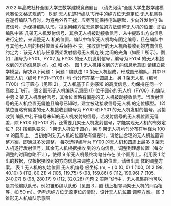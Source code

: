 2022 年高教社杯全国大学生数学建模竞赛题目
（请先阅读“全国大学生数学建模竞赛论文格式规范”）
B 题 无人机遂行编队飞行中的纯方位无源定位
无人机集群在遂行编队飞行时，为避免外界干扰，应尽可能保持电磁静默，少向外发射电
磁波信号。为保持编队队形，拟采用纯方位无源定位的方法调整无人机的位置，即由编队中某
几架无人机发射信号、其余无人机被动接收信号，从中提取出方向信息进行定位，来调整无人
机的位置。编队中每架无人机均有固定编号，且在编队中与其他无人机的相对位置关系保持不
变。接收信号的无人机所接收到的方向信息约定为：该无人机与任意两架发射信号无人机连线
之间的夹角（如图 1 所示）。例如：编号为 FY01、FY02 及 FY03 的无人机发射信号，编号为
FY04 的无人机接收到的方向信息是 𝛼1，𝛼2 和 𝛼3。
图 1 无人机接收到的方向信息示意图
请建立数学模型，解决以下问题：
问题 1 编队由 10 架无人机组成，形成圆形编队，其中 9 架无人机（编号 FY01~FY09）均
匀分布在某一圆周上，另 1 架无人机（编号 FY00）位于圆心（见图 2）。无人机基于自身感知
的高度信息，均保持在同一个高度上飞行。
图 2 圆形无人机编队示意图
(1) 位于圆心的无人机（FY00）和编队中另 2 架无人机发射信号，其余位置略有偏差的无
人机被动接收信号。当发射信号的无人机位置无偏差且编号已知时，建立被动接收信号无人机
的定位模型。
(2) 某位置略有偏差的无人机接收到编号为 FY00 和 FY01 的无人机发射的信号，另接收到
编队中若干编号未知的无人机发射的信号。若发射信号的无人机位置无偏差，除 FY00 和 FY01
外，还需要几架无人机发射信号，才能实现无人机的有效定位？
(3) 按编队要求，1 架无人机位于圆心，另 9 架无人机均匀分布在半径为 100 m 的圆周上。
当初始时刻无人机的位置略有偏差时，请给出合理的无人机位置调整方案，即通过多次调整，
每次选择编号为 FY00 的无人机和圆周上最多 3 架无人机遂行发射信号，其余无人机根据接收
到的方向信息，调整到理想位置（每次调整的时间忽略不计），使得 9 架无人机最终均匀分布在
某个圆周上。利用表 1 给出的数据，仅根据接收到的方向信息来调整无人机的位置，请给出具
体的调整方案。
表 1 无人机的初始位置
无人机编号 极坐标 (m,
∘
)
0 (0, 0)
1 (100, 0)
2 (98, 40.10)
3 (112, 80.21)
4 (105, 119.75)
5 (98, 159.86)
6 (112, 199.96)
7 (105, 240.07)
8 (98, 280.17)
9 (112, 320.28)
问题 2 实际飞行中，无人机集群也可以是其他编队队形，例如锥形编队队形（见图 3，直
线上相邻两架无人机的间距相等，如 50 m）。仍考虑纯方位无源定位的情形，设计无人机位置
调整方案。
图 3 锥形无人机编队示意图